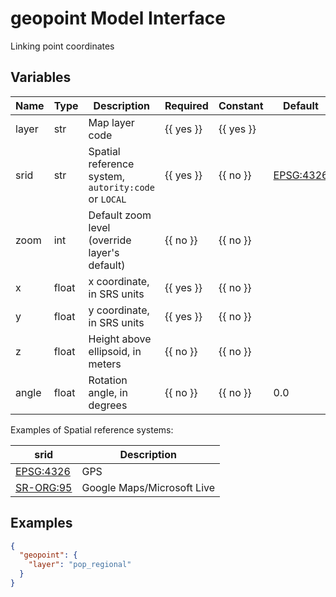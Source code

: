 # geopoint Model Interface

Linking point coordinates

## Variables

| Name  | Type  | Description                                          | Required  | Constant  | Default                                                 |
| ----- | ----- | ---------------------------------------------------- | --------- | --------- | ------------------------------------------------------- |
| layer | str   | Map layer code                                       | {{ yes }} | {{ yes }} |                                                         |
| srid  | str   | Spatial reference system, `autority:code` or `LOCAL` | {{ yes }} | {{ no }}  | [EPSG:4326](http://spatialreference.org/ref/epsg/4326/) |
| zoom  | int   | Default zoom level (override layer's default)        | {{ no }}  | {{ no }}  |                                                         |
| x     | float | x coordinate, in SRS units                           | {{ yes }} | {{ no }}  |                                                         |
| y     | float | y coordinate, in SRS units                           | {{ yes }} | {{ no }}  |                                                         |
| z     | float | Height above ellipsoid, in meters                    | {{ no }}  | {{ no }}  |                                                         |
| angle | float | Rotation angle, in degrees                           | {{ no }}  | {{ no }}  | 0.0                                                     |

Examples of Spatial reference systems:

| srid                                                    | Description                |
| ------------------------------------------------------- | -------------------------- |
| [EPSG:4326](http://spatialreference.org/ref/epsg/4326/) | GPS                        |
| [SR-ORG:95](http://spatialreference.org/ref/sr-org/95/) | Google Maps/Microsoft Live |


## Examples

```json
{
  "geopoint": {
    "layer": "pop_regional"
  }
}
```
